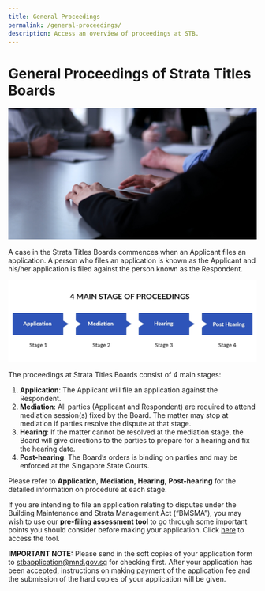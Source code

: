 ```yaml
---
title: General Proceedings
permalink: /general-proceedings/
description: Access an overview of proceedings at STB.
---
```

# General Proceedings of Strata Titles Boards
![general proceeding](/images/group-business-people-discussing-business-plan-office.jpg)

A case in the Strata Titles Boards commences when an Applicant files an application. A person who files an application is known as the Applicant and his/her application is filed against the person known as the Respondent.

![4 main stage of proceedings](/images/4-main-stage-of-proceedings.jpg)

The proceedings at Strata Titles Boards consist of 4 main stages:

1.  **Application**: The Applicant will file an application against the Respondent.
2.  **Mediation**: All parties (Applicant and Respondent) are required to attend mediation session(s) fixed by the Board. The matter may stop at mediation if parties resolve the dispute at that stage.
3.  **Hearing**: If the matter cannot be resolved at the mediation stage, the Board will give directions to the parties to prepare for a hearing and fix the hearing date.
4.  **Post-hearing**: The Board’s orders is binding on parties and may be enforced at the Singapore State Courts.

Please refer to **Application**, **Mediation**, **Hearing**, **Post-hearing** for the detailed information on procedure at each stage.

If you are intending to file an application relating to disputes under the Building Maintenance and Strata Management Act (“BMSMA”), you may wish to use our **pre-filing assessment tool** to go through some important points you should consider before making your application. Click [here](/general-proceedings/prefilling-assessment-tool/) to access the tool.

**IMPORTANT NOTE:** Please send in the soft copies of your application form to [stbapplication@mnd.gov.sg](mailto:stbapplication@mnd.gov.sg) for checking first. After your application has been accepted, instructions on making payment of the application fee and the submission of the hard copies of your application will be given.